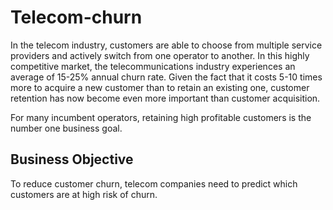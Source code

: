 # Telecom-churn
In the telecom industry, customers are able to choose from multiple service providers and actively switch from one operator to another. In this highly competitive market, the telecommunications industry experiences an average of 15-25% annual churn rate. Given the fact that it costs 5-10 times more to acquire a new customer than to retain an existing one, customer retention has now become even more important than customer acquisition.

For many incumbent operators, retaining high profitable customers is the number one business goal.


## Business Objective
To reduce customer churn, telecom companies need to predict which customers are at high risk of churn.
